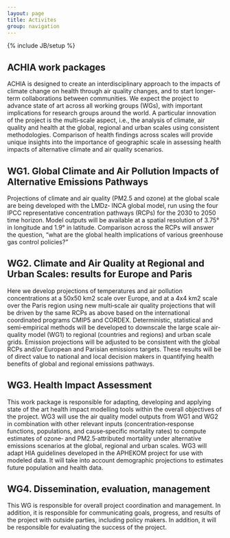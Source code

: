 ```yaml
---
layout: page
title: Activites
group: navigation
---
```

{% include JB/setup %}

<div class="headline"><h2>ACHIA work packages</h2></div>

ACHIA is designed to create an interdisciplinary approach to the impacts of climate change on health through air quality changes, and to start longer‐term collaborations between communities. We expect the project to advance state of art across all working groups (WGs), with important implications for research groups around the world. A particular innovation of the project is the multi‐scale aspect, i.e., the analysis of climate, air quality and health at the global, regional and urban scales using consistent methodologies. Comparison of health findings across scales will provide unique insights into the importance of geographic scale in assessing health impacts of alternative climate and air quality scenarios.

<h2>WG1. Global Climate and Air Pollution Impacts of Alternative Emissions Pathways</h2>

Projections of climate and air quality (PM2.5 and ozone) at the global scale are being developed with the LMDz‐ INCA global model, run using the four IPCC representative concentration pathways (RCPs) for the 2030 to 2050 time horizon. Model outputs will be available at a spatial resolution of 3.75° in longitude and 1.9° in latitude. Comparison across the RCPs will answer the question, “what are the global health implications of various greenhouse gas control policies?”

<h2>WG2. Climate and Air Quality at Regional and Urban Scales: results for Europe and Paris</h2>

Here we develop projections of temperatures and air pollution concentrations at a 50x50 km2 scale over Europe, and at a 4x4 km2 scale over the Paris region using new multi‐scale air quality projections that will be driven by the same RCPs as above based on the international coordinated programs CMIP5 and CORDEX. Deterministic, statistical and semi‐empirical methods will be developed to downscale the large scale air‐quality model (WG1) to regional (countries and regions) and urban scale grids. Emission projections will be adjusted to be consistent with the global RCPs and/or European and Parisian emissions targets. These results will be of direct value to national and local decision makers in quantifying health benefits of global and regional emissions pathways.

<h2>WG3. Health Impact Assessment</h2>

This work package is responsible for adapting, developing and applying state of the art health impact modelling tools within the overall objectives of the project. WG3 will use the air quality model outputs from WG1 and WG2 in combination with other relevant inputs (concentration‐response functions, populations, and cause‐specific mortality rates) to compute estimates of ozone‐ and PM2.5‐attributed mortality under alternative emissions scenarios at the global, regional and urban scales. WG3 will adapt HIA guidelines developed in the APHEKOM project for use with modeled data. It will take into account demographic projections to estimates future population and health data.

<h2>WG4. Dissemination, evaluation, management</h2>

This WG is responsible for overall project coordination and management. In addition, it is responsible for communicating goals, progress, and results of the project with outside parties, including policy makers. In addition, it will be responsible for evaluating the success of the project.

